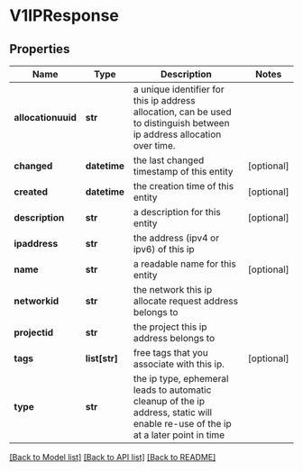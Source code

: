 # V1IPResponse

## Properties
Name | Type | Description | Notes
------------ | ------------- | ------------- | -------------
**allocationuuid** | **str** | a unique identifier for this ip address allocation, can be used to distinguish between ip address allocation over time. | 
**changed** | **datetime** | the last changed timestamp of this entity | [optional] 
**created** | **datetime** | the creation time of this entity | [optional] 
**description** | **str** | a description for this entity | [optional] 
**ipaddress** | **str** | the address (ipv4 or ipv6) of this ip | 
**name** | **str** | a readable name for this entity | [optional] 
**networkid** | **str** | the network this ip allocate request address belongs to | 
**projectid** | **str** | the project this ip address belongs to | 
**tags** | **list[str]** | free tags that you associate with this ip. | [optional] 
**type** | **str** | the ip type, ephemeral leads to automatic cleanup of the ip address, static will enable re-use of the ip at a later point in time | 

[[Back to Model list]](../README.md#documentation-for-models) [[Back to API list]](../README.md#documentation-for-api-endpoints) [[Back to README]](../README.md)


